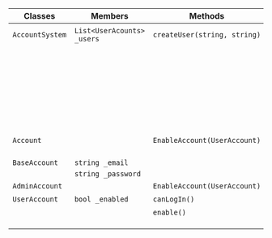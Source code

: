 | Classes			| Members							| Methods							| Scenario							| Outputs	|
|-------------------|-----------------------------------|-----------------------------------|-----------------------------------|-----------|
| `AccountSystem`	| `List<UserAcounts> _users`		| `createUser(string, string)`		| email without @					| "invalid email"				|
|					|									|									| password is not 8 characters long	| "invalid password"			|
|					|									|									| valid password and email			| "new user created"			|
| `Account`			|									| `EnableAccount(UserAccount)`		|									| false(not meant to be called)	|
| `BaseAccount`		| `string _email`					|									|									|			|
|					| `string _password`				| 									|									|			|
| `AdminAccount`	|									| `EnableAccount(UserAccount)`		|									| bool		|
| `UserAccount`		| `bool _enabled`					| `canLogIn()`						|									| bool		|
|					|									| `enable()`						|									| bool		|
|					|									|									|									|			|
|					|									|									|									|			|
|					|									|									|									|			|
